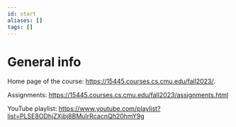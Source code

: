 ```yaml
---
id: start
aliases: []
tags: []
---
```


# General info

Home page of the course: <https://15445.courses.cs.cmu.edu/fall2023/>.

Assignments: <https://15445.courses.cs.cmu.edu/fall2023/assignments.html>

YouTube playlist: <https://www.youtube.com/playlist?list=PLSE8ODhjZXjbj8BMuIrRcacnQh20hmY9g>
